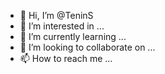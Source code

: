 - 👋 Hi, I’m @TeninS
- 👀 I’m interested in ...
- 🌱 I’m currently learning ...
- 💞️ I’m looking to collaborate on ...
- 📫 How to reach me ...

<!---
TeninS/TeninS is a ✨ special ✨ repository because its `README.md` (this file) appears on your GitHub profile.
You can click the Preview link to take a look at your changes.
--->
